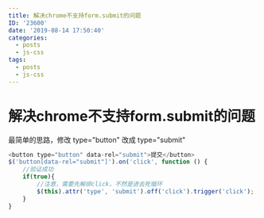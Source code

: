 ```yaml
---
title: 解决chrome不支持form.submit的问题
ID: '23600'
date: '2019-08-14 17:50:40'
categories:
  - posts
  - js-css
tags:
  - posts
  - js-css
---
```


# 解决chrome不支持form.submit的问题

最简单的思路，修改 type="button" 改成 type="submit"

``` js 
<button type="button" data-rel="submit">提交</button>
$('button[data-rel="submit"]').on('click', function () {
    //验证成功
    if(true){
        //注意，需要先解绑click，不然是进去死循环
        $(this).attr('type', 'submit').off('click').trigger('click');
    }
}
```
 
 
 
 
 
 
 
 
 
 
 
 
 
 
 
 
 
 
 
 
 
 
 
